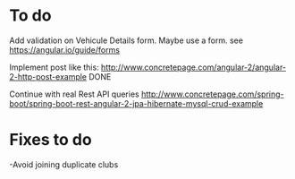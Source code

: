 # To do
Add validation on Vehicule Details form. Maybe use a form.
    see https://angular.io/guide/forms


Implement post like this:
http://www.concretepage.com/angular-2/angular-2-http-post-example DONE

Continue with real Rest API queries
http://www.concretepage.com/spring-boot/spring-boot-rest-angular-2-jpa-hibernate-mysql-crud-example

# Fixes to do
-Avoid joining duplicate clubs